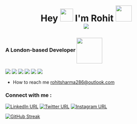 # <p align="center"> Hey <img width="40px" src="https://camo.githubusercontent.com/e8e7b06ecf583bc040eb60e44eb5b8e0ecc5421320a92929ce21522dbc34c891/68747470733a2f2f6d656469612e67697068792e636f6d2f6d656469612f6876524a434c467a6361737252346961377a2f67697068792e676966"> I'm Rohit   <img width="50px" src="https://camo.githubusercontent.com/fb070d9f71a64edbafed08519130d75e7e0a0a69665d50d94ad095157f702e59/68747470733a2f2f6d656469612e67697068792e636f6d2f6d656469612f6d47634e6a736657416a593541455a4e77362f67697068792e676966"> <br/>  ![](https://komarev.com/ghpvc/?username=RohitSharma66&color=green)</p>

### <p>A London-based Developer  <img align="center" src="https://camo.githubusercontent.com/63371d36886ee658f5a97401f393e1ab1684b2fd3de674b8f5efc7d410b2a3d0/68747470733a2f2f6d656469612e67697068792e636f6d2f6d656469612f57556c706c634d704f43456d5447427442572f67697068792e676966" width="80px"></p>

<!-- SKILLS -->
![](https://img.shields.io/badge/code-Ruby-informational?style=flat&logo=<LOGO_NAME>&logoColor=white&color=2bbc8a)
![](https://img.shields.io/badge/code-JavaScript-informational?style=flat&logo=<LOGO_NAME>&logoColor=white&color=2bbc8a)
![](https://img.shields.io/badge/framework-Rails-informational?style=flat&logo=<LOGO_NAME>&logoColor=white&color=2bbc8a)
![](https://img.shields.io/badge/framework-React-informational?style=flat&logo=<LOGO_NAME>&logoColor=white&color=2bbc8a)
![](https://img.shields.io/badge/shell-zsl-informational?style=flat&logo=<LOGO_NAME>&logoColor=white&color=2bbc8a)
![](https://img.shields.io/badge/tools-PostgreSQL-informational?style=flat&logo=<LOGO_NAME>&logoColor=white&color=2bbc8a)

* How to reach me rohitsharma286@outlook.com
<!-- * My Projects are available at -  -->


### Connect with me :

<!-- Social media Links -->
[![LinkedIn URL](https://img.shields.io/badge/-LinkedIn-0e76a8?style=plastic&logo=linkedIn)](https://www.linkedin.com/in/mrrohitsharma)                           [![Twitter URL](https://img.shields.io/badge/-Twitter-1DA1F2?style=plastic&logo=Twitter)](https://twitter.com/ritz2286)
[![Instagram URL](https://img.shields.io/badge/-Instagram-833AB4?style=plastic&logo=Instagram)](https://www.instagram.com/rrohit_s/)

<!--  [![Twitter URL](https://img.shields.io/twitter/url/https/twitter.com/rohit.svg?style=social&label=Follow%20%40rohitsharma)](https://twitter.com/ritz2286) -->






<!--Streak Table  -->
[![GitHub Streak](https://github-readme-streak-stats.herokuapp.com/?user=RohitSharma66&theme=default)](https://git.io/streak-stats)



















<!--
**RohitSharma66/RohitSharma66** is a ✨ _special_ ✨ repository because its `README.md` (this file) appears on your GitHub profile.



Here are some ideas to get you started:

- 🔭 I’m currently working on ...
- 🌱 I’m currently learning ...
- 👯 I’m looking to collaborate on ...
- 🤔 I’m looking for help with ...
- 💬 Ask me about ...
- 📫 How to reach me: ...
- 😄 Pronouns: ...
- ⚡ Fun fact: ...
-->



